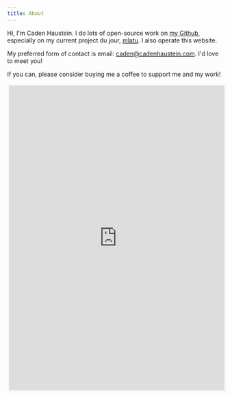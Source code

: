```yaml
---
title: About
---
```


Hi, I'm Caden Haustein. I do lots of open-source work on [my Github](https://github.com/brightly-salty), especially on my current project du jour, [mlatu](https://github.com/mlatu-lang/mlatu). I also operate this website.

My preferred form of contact is email: [caden@cadenhaustein.com](mailto:caden@cadenhaustein.com). I'd love to meet you!

If you can, please consider buying me a coffee to support me and my work!

<iframe id='kofiframe' src='https://ko-fi.com/cadenhaustein/?hidefeed=true&widget=true&embed=true&preview=true' style='border:none;width:100%;padding:4px;background:#f9f9f9;' height='712' title='cadenhaustein'></iframe>
